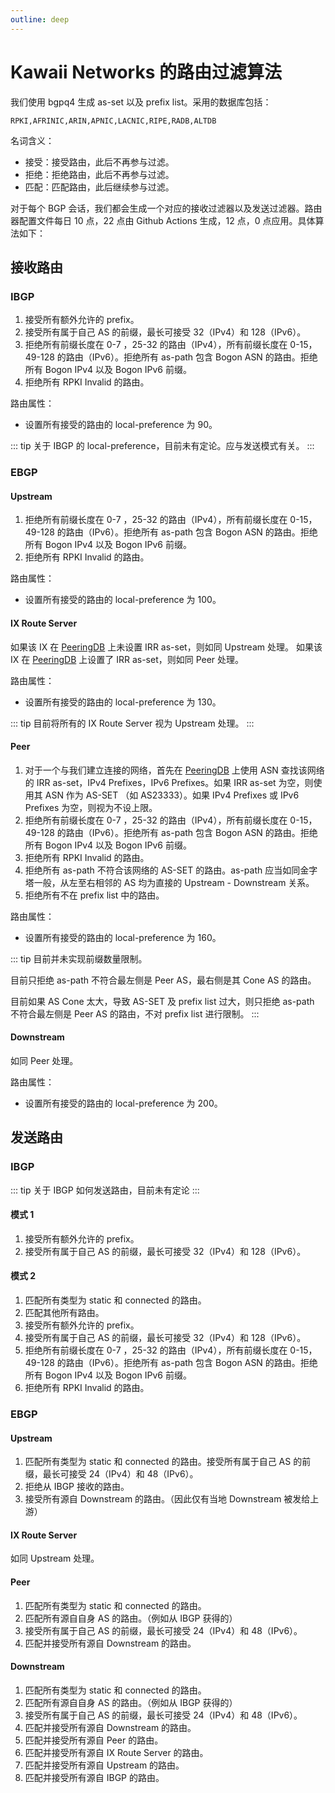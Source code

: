 ```yaml
---
outline: deep
---
```


# Kawaii Networks 的路由过滤算法

我们使用 bgpq4 生成 as-set 以及 prefix list。采用的数据库包括：

`RPKI,AFRINIC,ARIN,APNIC,LACNIC,RIPE,RADB,ALTDB`

名词含义：

-   接受：接受路由，此后不再参与过滤。
-   拒绝：拒绝路由，此后不再参与过滤。
-   匹配：匹配路由，此后继续参与过滤。

对于每个 BGP 会话，我们都会生成一个对应的接收过滤器以及发送过滤器。路由器配置文件每日 10 点，22 点由 Github Actions 生成，12 点，0 点应用。具体算法如下：

## 接收路由

### IBGP

1. 接受所有额外允许的 prefix。
2. 接受所有属于自己 AS 的前缀，最长可接受 32（IPv4）和 128（IPv6）。
3. 拒绝所有前缀长度在 0-7 ，25-32 的路由（IPv4），所有前缀长度在 0-15，49-128 的路由（IPv6）。拒绝所有 as-path 包含 Bogon ASN 的路由。拒绝所有 Bogon IPv4 以及 Bogon IPv6 前缀。
4. 拒绝所有 RPKI Invalid 的路由。

路由属性：

-   设置所有接受的路由的 local-preference 为 90。

::: tip
关于 IBGP 的 local-preference，目前未有定论。应与发送模式有关。
:::

### EBGP

#### Upstream

1. 拒绝所有前缀长度在 0-7 ，25-32 的路由（IPv4），所有前缀长度在 0-15，49-128 的路由（IPv6）。拒绝所有 as-path 包含 Bogon ASN 的路由。拒绝所有 Bogon IPv4 以及 Bogon IPv6 前缀。
2. 拒绝所有 RPKI Invalid 的路由。

路由属性：

-   设置所有接受的路由的 local-preference 为 100。

#### IX Route Server

如果该 IX 在 [PeeringDB](https://www.peeringdb.com/) 上未设置 IRR as-set，则如同 Upstream 处理。
如果该 IX 在 [PeeringDB](https://www.peeringdb.com/) 上设置了 IRR as-set，则如同 Peer 处理。

路由属性：

-   设置所有接受的路由的 local-preference 为 130。

::: tip
目前将所有的 IX Route Server 视为 Upstream 处理。
:::

#### Peer

1. 对于一个与我们建立连接的网络，首先在 [PeeringDB](https://www.peeringdb.com/) 上使用 ASN 查找该网络的 IRR as-set，IPv4 Prefixes，IPv6 Prefixes。如果 IRR as-set 为空，则使用其 ASN 作为 AS-SET （如 AS23333）。如果 IPv4 Prefixes 或 IPv6 Prefixes 为空，则视为不设上限。
2. 拒绝所有前缀长度在 0-7 ，25-32 的路由（IPv4），所有前缀长度在 0-15，49-128 的路由（IPv6）。拒绝所有 as-path 包含 Bogon ASN 的路由。拒绝所有 Bogon IPv4 以及 Bogon IPv6 前缀。
3. 拒绝所有 RPKI Invalid 的路由。
4. 拒绝所有 as-path 不符合该网络的 AS-SET 的路由。as-path 应当如同金字塔一般，从左至右相邻的 AS 均为直接的 Upstream - Downstream 关系。
5. 拒绝所有不在 prefix list 中的路由。

路由属性：

-   设置所有接受的路由的 local-preference 为 160。

::: tip
目前并未实现前缀数量限制。

目前只拒绝 as-path 不符合最左侧是 Peer AS，最右侧是其 Cone AS 的路由。

目前如果 AS Cone 太大，导致 AS-SET 及 prefix list 过大，则只拒绝 as-path 不符合最左侧是 Peer AS 的路由，不对 prefix list 进行限制。
:::

#### Downstream

如同 Peer 处理。

路由属性：

-   设置所有接受的路由的 local-preference 为 200。

## 发送路由

### IBGP

::: tip
关于 IBGP 如何发送路由，目前未有定论
:::

#### 模式 1

1. 接受所有额外允许的 prefix。
2. 接受所有属于自己 AS 的前缀，最长可接受 32（IPv4）和 128（IPv6）。

#### 模式 2

1. 匹配所有类型为 static 和 connected 的路由。
2. 匹配其他所有路由。
3. 接受所有额外允许的 prefix。
4. 接受所有属于自己 AS 的前缀，最长可接受 32（IPv4）和 128（IPv6）。
5. 拒绝所有前缀长度在 0-7 ，25-32 的路由（IPv4），所有前缀长度在 0-15，49-128 的路由（IPv6）。拒绝所有 as-path 包含 Bogon ASN 的路由。拒绝所有 Bogon IPv4 以及 Bogon IPv6 前缀。
6. 拒绝所有 RPKI Invalid 的路由。

### EBGP

#### Upstream

1. 匹配所有类型为 static 和 connected 的路由。接受所有属于自己 AS 的前缀，最长可接受 24（IPv4）和 48（IPv6）。
2. 拒绝从 IBGP 接收的路由。
3. 接受所有源自 Downstream 的路由。（因此仅有当地 Downstream 被发给上游）

#### IX Route Server

如同 Upstream 处理。

#### Peer

1. 匹配所有类型为 static 和 connected 的路由。
2. 匹配所有源自自身 AS 的路由。（例如从 IBGP 获得的）
3. 接受所有属于自己 AS 的前缀，最长可接受 24（IPv4）和 48（IPv6）。
4. 匹配并接受所有源自 Downstream 的路由。

#### Downstream

1. 匹配所有类型为 static 和 connected 的路由。
2. 匹配所有源自自身 AS 的路由。（例如从 IBGP 获得的）
3. 接受所有属于自己 AS 的前缀，最长可接受 24（IPv4）和 48（IPv6）。
4. 匹配并接受所有源自 Downstream 的路由。
5. 匹配并接受所有源自 Peer 的路由。
6. 匹配并接受所有源自 IX Route Server 的路由。
7. 匹配并接受所有源自 Upstream 的路由。
8. 匹配并接受所有源自 IBGP 的路由。
